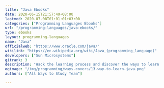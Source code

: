 ```yaml
---
title: "Java Ebooks"
date: 2020-06-15T21:57:40+08:00
lastmod: 2020-07-08T01:01:01+03:00
categories: ["Programming Languages Ebooks"]
url: "/programming-languages/java-ebooks/"
type: ebooks
layout: programming-languages
name: "Java"
officialweb: "https://www.oracle.com/java/"
wikilink: "https://en.wikipedia.org/wiki/Java_(programming_language)"
developers: ["Sun Microsystems"]
gitrank: 3
description: "Hack the learning process and discover the ways to learn Java programming easier with their pros and cons suggested for any level from beginner to professional."
ogimage: "/img/programming/ways-covers/13-way-to-learn-java.png"
authors: ["All Ways to Study Team"]

---
```


